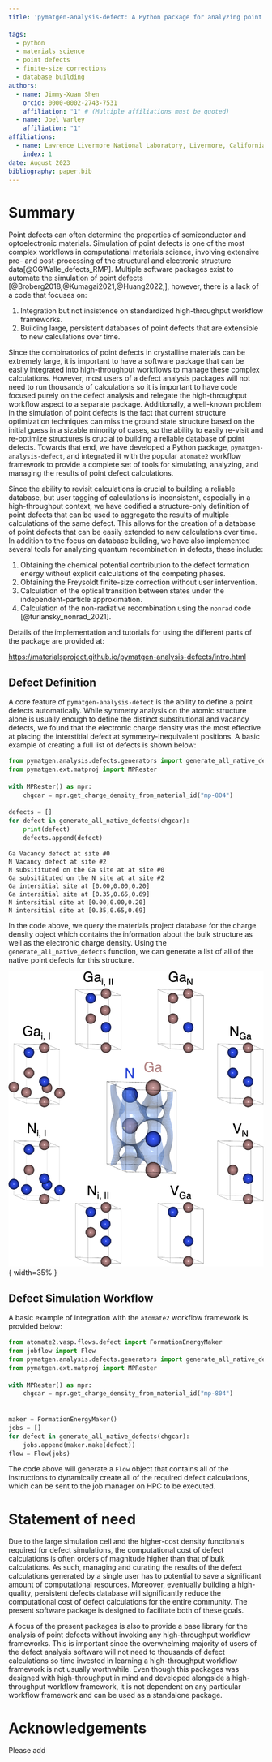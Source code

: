 ```yaml
---
title: 'pymatgen-analysis-defect: A Python package for analyzing point defects in crystalline materials'

tags:
  - python
  - materials science
  - point defects
  - finite-size corrections
  - database building
authors:
  - name: Jimmy-Xuan Shen
    orcid: 0000-0002-2743-7531
    affiliation: "1" # (Multiple affiliations must be quoted)
  - name: Joel Varley
    affiliation: "1"
affiliations:
  - name: Lawrence Livermore National Laboratory, Livermore, California 94550, United States
    index: 1
date: August 2023
bibliography: paper.bib
---
```


# Summary

Point defects can often determine the properties of semiconductor and optoelectronic materials.
Simulation of point defects is one of the most complex workflows in computational materials science, involving extensive pre- and post-processing of the structural and electronic structure data[@CGWalle_defects_RMP].
Multiple software packages exist to automate the simulation of point defects [@Broberg2018,@Kumagai2021,@Huang2022,], however, there is a lack of a code that focuses on:

1. Integration but not insistence on standardized high-throughput workflow frameworks.
2. Building large, persistent databases of point defects that are extensible to new calculations over time.

Since the combinatorics of point defects in crystalline materials can be extremely large, it is important to have a software package that can be easily integrated into high-throughput workflows to manage these complex calculations.
However, most users of a defect analysis packages will not need to run thousands of calculations so it is important to have code focused purely on the defect analysis and relegate the high-throughput workflow aspect to a separate package.
Additionally, a well-known problem in the simulation of point defects is the fact that current structure optimization techniques can miss the ground state structure based on the initial guess in a sizable minority of cases, so the ability to easily re-visit and re-optimize structures is crucial to building a reliable database of point defects.
Towards that end, we have developed a Python package, `pymatgen-analysis-defect`, and integrated it with the popular `atomate2` workflow framework to provide a complete set of tools for simulating, analyzing, and managing the results of point defect calculations.

Since the ability to revisit calculations is crucial to building a reliable database, but user tagging of calculations is inconsistent, especially in a high-throughput context, we have codified a structure-only definition of point defects that can be used to aggregate the results of multiple calculations of the same defect.
This allows for the creation of a database of point defects that can be easily extended to new calculations over time.
In addition to the focus on database building, we have also implemented several tools for analyzing quantum recombination in defects, these include:

1. Obtaining the chemical potential contribution to the defect formation energy without explicit calculations of the competing phases.
2. Obtaining the Freysoldt finite-size correction without user intervention.
3. Calculation of the optical transition between states under the independent-particle approximation.
4. Calculation of the non-radiative recombination using the `nonrad` code [@turiansky_nonrad_2021].

Details of the implementation and tutorials for using the different parts of the package are provided at:

https://materialsproject.github.io/pymatgen-analysis-defects/intro.html

## Defect Definition

A core feature of `pymatgen-analysis-defect` is the ability to define a point defects automatically.
While symmetry analysis on the atomic structure alone is usually enough to define the distinct substitutional and vacancy defects, we found that the electronic charge density was the most effective at placing the interstitial defect at symmetry-inequivalent positions.
A basic example of creating a full list of defects is shown below:

```python
from pymatgen.analysis.defects.generators import generate_all_native_defects
from pymatgen.ext.matproj import MPRester

with MPRester() as mpr:
    chgcar = mpr.get_charge_density_from_material_id("mp-804")

defects = []
for defect in generate_all_native_defects(chgcar):
    print(defect)
    defects.append(defect)
```

```
Ga Vacancy defect at site #0
N Vacancy defect at site #2
N subsitituted on the Ga site at at site #0
Ga subsitituted on the N site at at site #2
Ga intersitial site at [0.00,0.00,0.20]
Ga intersitial site at [0.35,0.65,0.69]
N intersitial site at [0.00,0.00,0.20]
N intersitial site at [0.35,0.65,0.69]
```

In the code above, we query the materials project database for the charge density object which contains the information about the bulk structure as well as the electronic charge density.
Using the `generate_all_native_defects` function, we can generate a list of all of the native point defects for this structure.

![Figure 1. Defect generation.](fig1.png){ width=35% }

## Defect Simulation Workflow

A basic example of integration with the `atomate2` workflow framework is provided below:

```python
from atomate2.vasp.flows.defect import FormationEnergyMaker
from jobflow import Flow
from pymatgen.analysis.defects.generators import generate_all_native_defects
from pymatgen.ext.matproj import MPRester

with MPRester() as mpr:
    chgcar = mpr.get_charge_density_from_material_id("mp-804")


maker = FormationEnergyMaker()
jobs = []
for defect in generate_all_native_defects(chgcar):
    jobs.append(maker.make(defect))
flow = Flow(jobs)
```

The code above will generate a `Flow` object that contains all of the instructions to dynamically create all of the required defect calculations, which can be sent to the job manager on HPC to be executed.


# Statement of need

Due to the large simulation cell and the higher-cost density functionals required for defect simulations, the computational cost of defect calculations is often orders of magnitude higher than that of bulk calculations.
As such, managing and curating the results of the defect calculations generated by a single user has to potential to save a significant amount of computational resources.
Moreover, eventually building a high-quality, persistent defects database will significantly reduce the computational cost of defect calculations for the entire community.
The present software package is designed to facilitate both of these goals.

A focus of the present packages is also to provide a base library for the analysis of point defects without invoking any high-throughput workflow frameworks.
This is important since the overwhelming majority of users of the defect analysis software will not need to thousands of defect calculations so time invested in learning a high-throughput workflow framework is not usually worthwhile.
Even though this packages was designed with high-throughput in mind and developed alongside a high-throughput workflow framework, it is not dependent on any particular workflow framework and can be used as a standalone package.

# Acknowledgements

Please add
